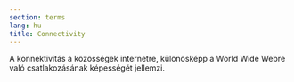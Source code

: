 ```yaml
---
section: terms
lang: hu
title: Connectivity
---
```


A konnektivitás a közösségek internetre, különösképp a World Wide Webre való csatlakozásának képességét jellemzi.
